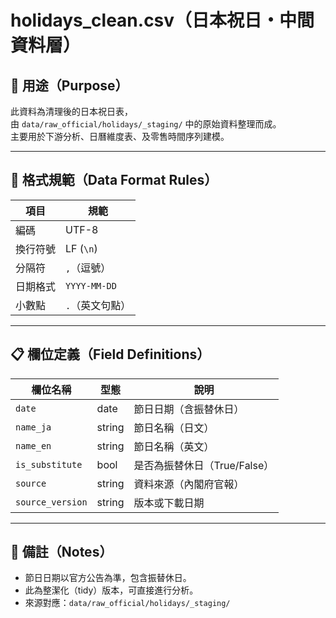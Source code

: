 # holidays_clean.csv（日本祝日・中間資料層）

## 📘 用途（Purpose）
此資料為清理後的日本祝日表，  
由 `data/raw_official/holidays/_staging/` 中的原始資料整理而成。  
主要用於下游分析、日曆維度表、及零售時間序列建模。

---

## 🧩 格式規範（Data Format Rules）

| 項目 | 規範 |
|------|------|
| 編碼 | UTF-8 |
| 換行符號 | LF (`\n`) |
| 分隔符 | `,`（逗號）|
| 日期格式 | `YYYY-MM-DD` |
| 小數點 | `.`（英文句點）|

---

## 📋 欄位定義（Field Definitions）

| 欄位名稱 | 型態 | 說明 |
|-----------|------|------|
| `date` | date | 節日日期（含振替休日） |
| `name_ja` | string | 節日名稱（日文） |
| `name_en` | string | 節日名稱（英文） |
| `is_substitute` | bool | 是否為振替休日（True/False） |
| `source` | string | 資料來源（內閣府官報） |
| `source_version` | string | 版本或下載日期 |

---

## 📎 備註（Notes）
- 節日日期以官方公告為準，包含振替休日。
- 此為整潔化（tidy）版本，可直接進行分析。
- 來源對應：`data/raw_official/holidays/_staging/`
